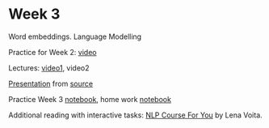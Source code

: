 # Week 3
Word embeddings. Language Modelling

Practice for Week 2: [video](https://youtu.be/Dd2hQ-cvStc)

Lectures: [video1](https://youtu.be/nU0s8jHfyrM), video2


[Presentation]() from [source](https://github.com/yandexdataschool/nlp_course/tree/2024/week03_lm)

Practice Week 3 [notebook](.practice3.ipynb), home work [notebook]() 

Additional reading with interactive tasks: [NLP Course For You](https://lena-voita.github.io/nlp_course.html) by Lena Voita.

